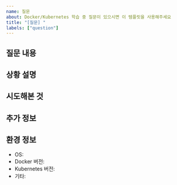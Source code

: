 ```yaml
---
name: 질문
about: Docker/Kubernetes 학습 중 질문이 있으시면 이 템플릿을 사용해주세요
title: "[질문] "
labels: ["question"]
---
```


## 질문 내용
<!-- 무엇에 대해 질문하고 계신가요? -->

## 상황 설명
<!-- 어떤 상황에서 이 질문이 생겼나요? -->

## 시도해본 것
<!-- 이미 시도해본 해결책이나 방법이 있다면 작성해주세요 -->

## 추가 정보
<!-- 관련 코드, 에러 메시지, 스크린샷 등을 첨부해주세요 -->

## 환경 정보
<!-- 사용 중인 환경 정보를 알려주세요 -->
- OS: 
- Docker 버전: 
- Kubernetes 버전: 
- 기타:
